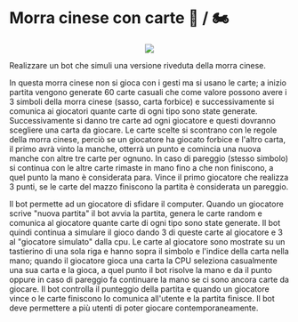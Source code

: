 # Morra cinese con carte :motor_scooter: / :motorcycle:

<p align="center">
<img src="https://pm1.narvii.com/6515/1ae0aa126da8ab28a28d956992d82b2c357ed782_hq.jpg" class="center">
</p>

Realizzare un bot che simuli una versione riveduta della morra cinese.

In questa morra cinese non si gioca con i gesti ma si usano le carte; a inizio partita vengono generate 60 carte casuali che come valore possono avere i 3 simboli della morra cinese (sasso, carta forbice) e successivamente si comunica ai giocatori quante carte di ogni tipo sono state generate. Successivamente si danno tre carte ad ogni giocatore e questi dovranno scegliere una carta da giocare. Le carte scelte si scontrano con le regole della morra cinese, perciò se un giocatore ha giocato forbice e l'altro carta, il primo avrà vinto la manche, otterrà un punto e comincia una nuova manche con altre tre carte per ognuno. In caso di pareggio (stesso simbolo) si continua con le altre carte rimaste in mano fino a che non finiscono, a quel punto la mano è considerata para. Vince il primo giocatore che realizza 3 punti, se le carte del mazzo finiscono la partita è considerata un pareggio.

Il bot permette ad un giocatore di sfidare il computer. Quando un giocatore scrive "nuova partita" il bot avvia la partita, genera le carte random e comunica al giocatore quante carte di ogni tipo sono state generate. Il bot quindi continua a simulare il gioco dando 3 di queste carte al giocatore e 3 al "giocatore simulato" dalla cpu. Le carte al giocatore sono mostrate su un tastierino di una sola riga e hanno sopra il simbolo e l'indice della carta nella mano; quando il giocatore gioca una carta la CPU seleziona casualmente una sua carta e la gioca, a quel punto il bot risolve la mano e da il punto oppure in caso di pareggio fa continuare la mano se ci sono ancora carte da giocare. Il bot controlla il punteggio della partita e quando un giocatore vince o le carte finiscono lo comunica all'utente e la partita finisce. Il bot deve permettere a più utenti di poter giocare contemporaneamente.


